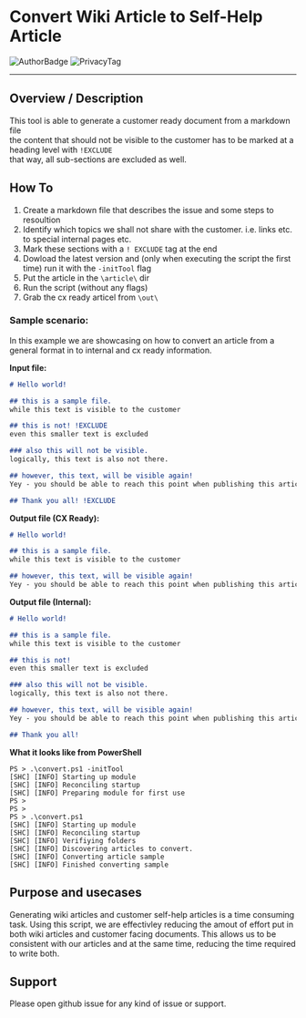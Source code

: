 # Convert Wiki Article to Self-Help Article
![AuthorBadge][badge-author]
![PrivacyTag][badge-privacy-general]

---
## Overview / Description
This tool is able to generate a customer ready document from a markdown file<br>
the content that should not be visible to the customer has to be marked at a heading level with `!EXCLUDE`  
that way, all sub-sections are excluded as well.

## How To
1. Create a markdown file that describes the issue and some steps to resoultion
2. Identify which topics we shall not share with the customer. i.e. links etc. to special internal pages etc.
3. Mark these sections with a `! EXCLUDE` tag at the end
4. Dowload the latest version and (only when executing the script the first time) run it with the `-initTool` flag
5. Put the article in the `\article\` dir
6. Run the script (without any flags)
7. Grab the cx ready articel from `\out\`

### Sample scenario:
In this example we are showcasing on how to convert an article from a general format in to internal and cx ready information.

**Input file:**
```markdown
# Hello world!

## this is a sample file. 
while this text is visible to the customer

## this is not! !EXCLUDE
even this smaller text is excluded

### also this will not be visible.
logically, this text is also not there.

## however, this text, will be visible again!
Yey - you should be able to reach this point when publishing this article.

## Thank you all! !EXCLUDE
```

**Output file (CX Ready):**
```markdown
# Hello world!

## this is a sample file. 
while this text is visible to the customer

## however, this text, will be visible again!
Yey - you should be able to reach this point when publishing this article.
```

**Output file (Internal):**
```markdown
# Hello world!

## this is a sample file. 
while this text is visible to the customer

## this is not! 
even this smaller text is excluded

### also this will not be visible.
logically, this text is also not there.

## however, this text, will be visible again!
Yey - you should be able to reach this point when publishing this article.

## Thank you all! 
```

**What it looks like from PowerShell**
```
PS > .\convert.ps1 -initTool
[SHC] [INFO] Starting up module
[SHC] [INFO] Reconciling startup
[SHC] [INFO] Preparing module for first use
PS > 
PS > 
PS > .\convert.ps1
[SHC] [INFO] Starting up module
[SHC] [INFO] Reconciling startup
[SHC] [INFO] Verifiying folders
[SHC] [INFO] Discovering articles to convert.
[SHC] [INFO] Converting article sample
[SHC] [INFO] Finished converting sample
``` 

## Purpose and usecases
Generating wiki articles and customer self-help articles is a time consuming task. Using this script, we are effectivley reducing the amout of effort put in both wiki articles and customer facing documents. This allows us to be consistent with our articles and at the same time, reducing the time required to write both.

## Support
Please open github issue for any kind of issue or support.

<!-- ===========[PAGE END]=========== --->
<!-- 
====
Badge Assets 
====
-->

<!-- Author Badge -->
[badge-author]: https://img.shields.io/badge/Author-justingrah-brightgreen?style=flat-square&logo=microsoft

<!-- OS Release Tags -->
[badge-osrelease-22h2]: https://img.shields.io/badge/OS%20Release-22H2-brightgreen?style=flat-square&logo=microsoftazure


[badge-osrelease-21h2]: https://img.shields.io/badge/OS%20Release-21H2-yellow?style=flat-square&logo=microsoftazure


[badge-osrelease-21h1]: https://img.shields.io/badge/OS%20Release-21H1-red?style=flat-square&logo=microsoftazure


<!-- Privacy Tags -->
[badge-privacy-general]: https://img.shields.io/badge/Privacy%20Tag-General-brightgreen?style=flat-square

[badge-privacy-nda]: https://img.shields.io/badge/Privacy%20Tag-NDA%20Only-yellow?style=flat-square

[badge-privacy-internal]: https://img.shields.io/badge/Privacy%20Tag-Internal%20Only-red?style=flat-square

<!-- Level Tags -->
[badge-level-100]: https://img.shields.io/badge/Level-100%20Foundational-blue?style=flat-square

[badge-level-200]: https://img.shields.io/badge/Level-200%20Specialist-orange?style=flat-square

[badge-level-300]: https://img.shields.io/badge/Level-300%20Advanced-red?style=flat-square

[badge-level-400]: https://img.shields.io/badge/Level-400%20Expert-lightgrey?style=flat-square